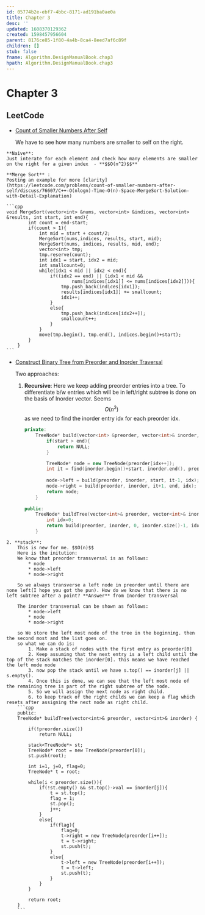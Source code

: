 ```yaml
---
id: 05774b2e-ebf7-4bbc-8171-ad191ba0ae0a
title: Chapter 3
desc: ''
updated: 1608370129362
created: 1598457956604
parent: 8176ce85-1f80-4a4b-8ca4-8eed7af6c89f
children: []
stub: false
fname: Algorithm.DesignManualBook.chap3
hpath: Algorithm.DesignManualBook.chap3
---
```

# Chapter 3

## LeetCode

- [Count of Smaller Numbers After Self](https://leetcode.com/problems/count-of-smaller-numbers-after-self/)

    We have to see how many numbers are smaller to self on the right.

````
**Naive**:
Just interate for each element and check how many elements are smaller on the right for a given index  - **$$O(n^2)$$**

**Merge Sort** :
Posting an example for more [clarity](https://leetcode.com/problems/count-of-smaller-numbers-after-self/discuss/76607/C++-O(nlogn)-Time-O(n)-Space-MergeSort-Solution-with-Detail-Explanation)

```cpp
void MergeSort(vector<int> &nums, vector<int> &indices, vector<int> &results, int start, int end){
        int count = end-start;
        if(count > 1){
            int mid = start + count/2;
            MergeSort(nums,indices, results, start, mid);
            MergeSort(nums, indices, results, mid, end);
            vector<int> tmp;
            tmp.reserve(count);
            int idx1 = start, idx2 = mid;
            int smallcount=0;
            while(idx1 < mid || idx2 < end){
                if((idx2 == end) || (idx1 < mid &&
                        nums[indices[idx1]] <= nums[indices[idx2]])){
                    tmp.push_back(indices[idx1]);
                    results[indices[idx1]] += smallcount;
                    idx1++;
                }
                else{
                    tmp.push_back(indices[idx2++]);
                    smallcount++;
                }
            }
            move(tmp.begin(), tmp.end(), indices.begin()+start);
        }
    }
```
````

- [Construct Binary Tree from Preorder and Inorder Traversal](https://leetcode.com/problems/construct-binary-tree-from-preorder-and-inorder-traversal/)

    Two approaches:

  1. **Recursive**: Here we keep adding preorder entries into a tree. To differentiate b/w entries which will be in left/right subtree is done on the basis of Inorder vector. Seems $$O(n^2)$$ as we need to find the inorder entry idx for each preorder idx.

     ```cpp
     private:
         TreeNode* build(vector<int> &preorder, vector<int>& inorder, int start, int end, int& idx){
             if(start > end){
                 return NULL;
             }

             TreeNode* node = new TreeNode(preorder[idx++]);
             int it = find(inorder.begin()+start, inorder.end(), preorder[idx-1]) - inorder.begin();
             
             node->left = build(preorder, inorder, start, it-1, idx);
             node->right = build(preorder, inorder, it+1, end, idx);
             return node;
         }
         
     public:
         TreeNode* buildTree(vector<int>& preorder, vector<int>& inorder) {
             int idx=0;
             return build(preorder, inorder, 0, inorder.size()-1, idx);
         }
     ```

````
2. **stack**:
    This is new for me. $$O(n)$$ 
    Here is the initution:
    We know that preorder transversal is as follows:
        * node
        * node->left
        * node->right
    
    So we always transverse a left node in preorder until there are none left(I hope you got the pun). How do we know that there is no left subtree after a point? **Answer** from Inorder transversal

    The inorder transversal can be shown as follows:
        * node->left
        * node
        * node->right

    so We store the left most node of the tree in the beginning. then the second most and the list goes on.
    so what we can do is:
        1. Make a stack of nodes with the first entry as preorder[0]
        2. Keep assuming that the next entry is a left child until the top of the stack matches the inorder[0]. this means we have reached the left mode node
        3. now pop the stack until we have s.top() == inorder[j] || s.empty().
        4. Once this is done, we can see that the left most node of the remaining tree is part of the right subtree of the node. 
        5. So we will assign the next node as right child.
        6. to keep track of the right childs we can keep a flag which resets after assigning the next node as right child.
    ```cpp
    public:
    TreeNode* buildTree(vector<int>& preorder, vector<int>& inorder) {
        
        if(!preorder.size())
            return NULL;
        
        stack<TreeNode*> st;
        TreeNode* root = new TreeNode(preorder[0]);
        st.push(root);
        
        int i=1, j=0, flag=0;
        TreeNode* t = root;
        
        while(i < preorder.size()){
            if(!st.empty() && st.top()->val == inorder[j]){
                t = st.top();
                flag = 1;
                st.pop();
                j++;
            }
            else{
                if(flag){
                    flag=0;
                    t->right = new TreeNode(preorder[i++]);
                    t = t->right;
                    st.push(t);
                }
                else{
                    t->left = new TreeNode(preorder[i++]);
                    t = t->left;
                    st.push(t);
                }
            }
        }
        
        return root;
    }
    ```
````

